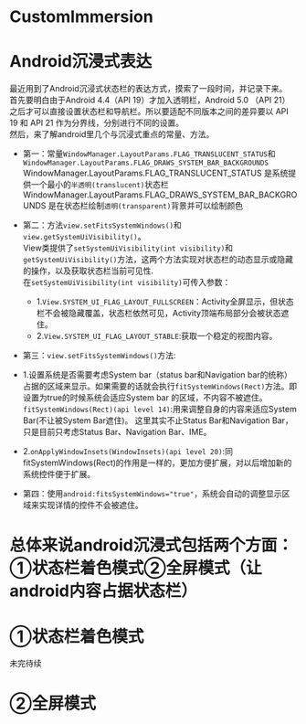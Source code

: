 # CustomImmersion
# Android沉浸式表达<br>
最近用到了Android沉浸式状态栏的表达方式，摸索了一段时间，并记录下来。<br>
首先要明白由于Android 4.4（API 19）才加入透明栏，Android 5.0 （API 21）之后才可以直接设置状态栏和导航栏。所以要适配不同版本之间的差异要以
API 19 和 API 21 作为分界线，分别进行不同的设置。<br>
然后，来了解android里几个与沉浸式重点的常量、方法。<br>

* 第一：常量`WindowManager.LayoutParams.FLAG_TRANSLUCENT_STATUS`和`WindowManager.LayoutParams.FLAG_DRAWS_SYSTEM_BAR_BACKGROUNDS`
WindowManager.LayoutParams.FLAG_TRANSLUCENT_STATUS 是系统提供一个最小的`半透明(translucent)`状态栏<br>
WindowManager.LayoutParams.FLAG_DRAWS_SYSTEM_BAR_BACKGROUNDS 是在状态栏绘制`透明(transparent)`背景并可以绘制颜色<br>

* 第二：方法`view.setFitsSystemWindows()`和`view.getSystemUiVisibility()`。<br>
View类提供了`setSystemUiVisibility(int visibility)`和`getSystemUiVisibility()`方法，这两个方法实现对状态栏的动态显示或隐藏的操作，以及获取状态栏当前可见性.<br>
在`setSystemUiVisibility(int visibility)`可传入参数：<br>
  * 1.`View.SYSTEM_UI_FLAG_LAYOUT_FULLSCREEN`：Activity全屏显示，但状态栏不会被隐藏覆盖，状态栏依然可见，Activity顶端布局部分会被状态遮住。<br>
  * 2.`View.SYSTEM_UI_FLAG_LAYOUT_STABLE`:获取一个稳定的视图内容。<br>
* 第三：`view.setFitsSystemWindows()`方法:<br>
 * 1.设置系统是否需要考虑System bar（status bar和Navigation bar的统称）占据的区域来显示。如果需要的话就会执行`fitSystemWindows(Rect)`方法。即设置为true的时候系统会适应System bar 的区域，不内容不被遮住。`fitSystemWindows(Rect)(api level 14)`:用来调整自身的内容来适应System Bar(不让被System Bar遮住)。 这里其实不止Status Bar和Navigation Bar，只是目前只考虑Status Bar、Navigation Bar、IME。 <br>
 * 2.`onApplyWindowInsets(WindowInsets)(api level 20)`:同fitSystemWindows(Rect)的作用是一样的，更加方便扩展，对以后增加新的系统控件便于扩展。

* 第四：使用`android:fitsSystemWindows="true"`，系统会自动的调整显示区域来实现详情的控件不会被遮住。<br>

# 总体来说android沉浸式包括两个方面：①状态栏着色模式②全屏模式（让android内容占据状态栏）<br>

# ①状态栏着色模式
未完待续
# ②全屏模式
